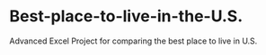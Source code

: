 # Best-place-to-live-in-the-U.S.
Advanced Excel Project for comparing the best place to live in U.S.
